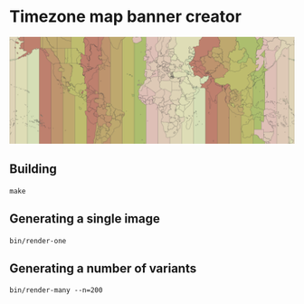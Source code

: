 # Timezone map banner creator

![Timezone map](map.png)

## Building

```
make
```

## Generating a single image

```
bin/render-one
```

## Generating a number of variants

```
bin/render-many --n=200
```
